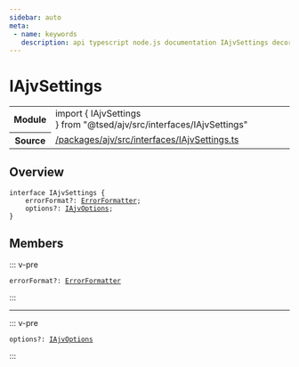 ```yaml
---
sidebar: auto
meta:
 - name: keywords
   description: api typescript node.js documentation IAjvSettings decorator
---
```

# IAjvSettings <Badge text="Decorator" type="decorator"/>
<!-- Summary -->
<section class="symbol-info"><table class="is-full-width"><tbody><tr><th>Module</th><td><div class="lang-typescript"><span class="token keyword">import</span> { IAjvSettings }&nbsp;<span class="token keyword">from</span>&nbsp;<span class="token string">"@tsed/ajv/src/interfaces/IAjvSettings"</span></div></td></tr><tr><th>Source</th><td><a href="https://github.com/Romakita/ts-express-decorators/blob/v4.31.4/packages/ajv/src/interfaces/IAjvSettings.ts#L0-L0">/packages/ajv/src/interfaces/IAjvSettings.ts</a></td></tr></tbody></table></section>

<!-- Overview -->
## Overview


<pre><code class="typescript-lang "><span class="token keyword">interface</span> IAjvSettings <span class="token punctuation">{</span>
    errorFormat?<span class="token punctuation">:</span> <a href="/api/ajv/interfaces/ErrorFormatter.html"><span class="token">ErrorFormatter</span></a><span class="token punctuation">;</span>
    options?<span class="token punctuation">:</span> <a href="/api/ajv/interfaces/IAjvOptions.html"><span class="token">IAjvOptions</span></a><span class="token punctuation">;</span>
<span class="token punctuation">}</span></code></pre>



<!-- Members -->




## Members


::: v-pre

<div class="method-overview">
<pre><code class="typescript-lang ">errorFormat?<span class="token punctuation">:</span> <a href="/api/ajv/interfaces/ErrorFormatter.html"><span class="token">ErrorFormatter</span></a></code></pre>

</div>



:::



***



::: v-pre

<div class="method-overview">
<pre><code class="typescript-lang ">options?<span class="token punctuation">:</span> <a href="/api/ajv/interfaces/IAjvOptions.html"><span class="token">IAjvOptions</span></a></code></pre>

</div>



:::